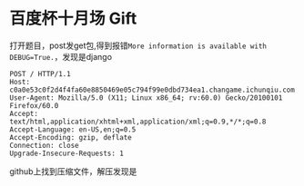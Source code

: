 # 百度杯十月场 Gift
打开题目，post发get包,得到报错`More information is available with DEBUG=True.`，发现是django
```
POST / HTTP/1.1
Host: c0a0e53c0f2d4f4fa60e8850469e05c794f99e0dbd734ea1.changame.ichunqiu.com
User-Agent: Mozilla/5.0 (X11; Linux x86_64; rv:60.0) Gecko/20100101 Firefox/60.0
Accept: text/html,application/xhtml+xml,application/xml;q=0.9,*/*;q=0.8
Accept-Language: en-US,en;q=0.5
Accept-Encoding: gzip, deflate
Connection: close
Upgrade-Insecure-Requests: 1

```

github上找到压缩文件，解压发现是